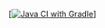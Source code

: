 [[![Java CI with Gradle](https://github.com/raosipova/patterns/actions/workflows/gradle.yml/badge.svg)](https://github.com/raosipova/patterns/actions/workflows/gradle.yml)]
